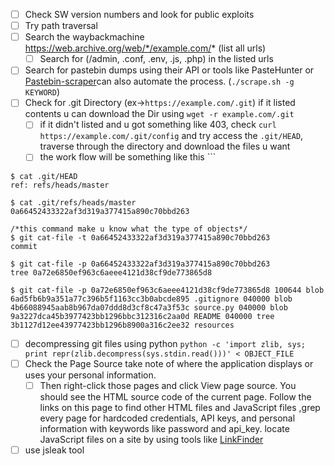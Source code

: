 - [ ] Check SW version numbers and look for public exploits
- [ ] Try path traversal
- [ ] Search the waybackmachine https://web.archive.org/web/*/example.com/* (list all urls)
	- [ ] Search for (/admin, .conf, .env, .js, .php) in the listed urls 
- [ ] Search for pastebin dumps using their API or tools like PasteHunter or [Pastebin-scraper](https://github.com/streaak/pastebin-scraper/)can also automate the process. (`./scrape.sh -g KEYWORD`)
- [ ] Check for .git Directory (ex->`https://example.com/.git`) if it listed contents u can download the Dir using `wget -r example.com/.git`
	- [ ] if it didn't listed and u got something like 403, check `curl https://example.com/.git/config` and try access the `.git/HEAD`, traverse through the directory and download the files u want 
	- [ ] the work flow will be something like this ```
```
$ cat .git/HEAD
ref: refs/heads/master

$ cat .git/refs/heads/master
0a66452433322af3d319a377415a890c70bbd263

/*this command make u know what the type of objects*/
$ git cat-file -t 0a66452433322af3d319a377415a890c70bbd263 
commit

$ git cat-file -p 0a66452433322af3d319a377415a890c70bbd263
tree 0a72e6850ef963c6aeee4121d38cf9de773865d8

$ git cat-file -p 0a72e6850ef963c6aeee4121d38cf9de773865d8 100644 blob 6ad5fb6b9a351a77c396b5f1163cc3b0abcde895 .gitignore 040000 blob 4b66088945aab8b967da07ddd8d3cf8c47a3f53c source.py 040000 blob 9a3227dca45b3977423bb1296bbc312316c2aa0d README 040000 tree 3b1127d12ee43977423bb1296b8900a316c2ee32 resources

```
- [ ] decompressing git files using python 
    `python -c 'import zlib, sys; print repr(zlib.decompress(sys.stdin.read()))' < OBJECT_FILE`
- [ ] Check the Page Source take note of where the application displays or uses your personal information. 
	- [ ] Then right-click those pages and click View page source. You should see the HTML source code of the current page. Follow the links on this page to find other HTML files and JavaScript files ,grep every page for hardcoded credentials, API keys, and personal information with keywords like password and api_key. locate JavaScript files on a site by using tools like [LinkFinder](https://github.com/GerbenJavado/LinkFinder/)
- [ ] use jsleak tool